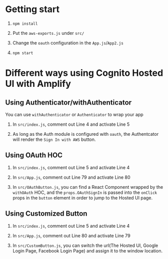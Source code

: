 # Getting start

1. `npm install`

2. Put the `aws-exports.js` under `src/`

3. Change the `oauth` configuration in the `App.js`/`App2.js`

4. `npm start`

# Different ways using Cognito Hosted UI with Amplify

## Using Authenticator/withAuthenticator

You can use `withAuthenticator` or `Authenticator` to wrap your app
1. In `src/index.js`, comment out Line 4 and activate Line 5

2. As long as the Auth module is configured with `oauth`, the Authentcator will render the `Sign In with AWS` button.

## Using OAuth HOC

1. In `src/index.js`, comment out Line 5 and activate Line 4

2. In `src/App.js`, comment out Line 79 and activate Line 80

3. In `src/OAuthButton.js`, you can find a React Component wrapped by the `withOAuth` HOC, and the `props.OAuthSignIn` is passed into the `onClick` props in the `button` element in order to jump to the Hosted UI page.

## Using Customized Button

1. In `src/index.js`, comment out Line 5 and activate Line 4

2. In `src/App.js`, comment out Line 80 and activate Line 79

3. In `src/CustomButton.js`, you can switch the url(The Hosted UI, Google Login Page, Facebook Login Page) and assign it to the window location.